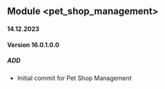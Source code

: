 ## Module <pet_shop_management>

#### 14.12.2023
#### Version 16.0.1.0.0
##### ADD
- Initial commit for Pet Shop Management 

